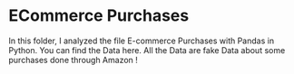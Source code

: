 # ECommerce Purchases  

In this folder, I analyzed the file E-commerce Purchases with Pandas in Python.
You can find the Data here. 
All the Data are fake Data about some purchases done through Amazon ! 